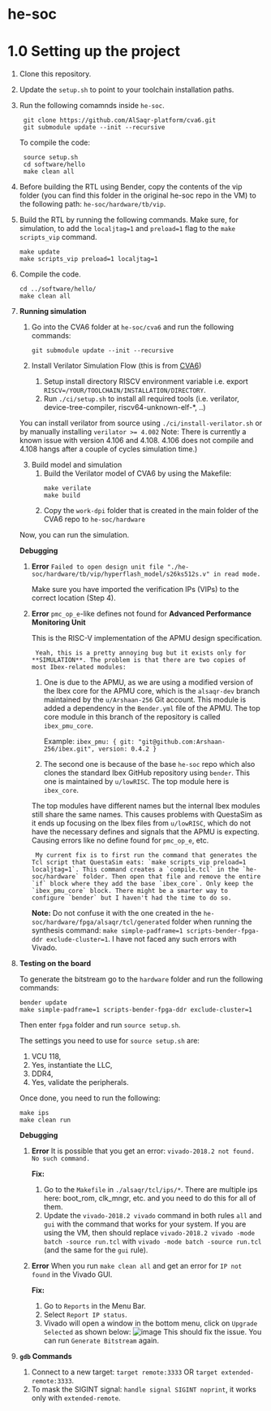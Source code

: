 # he-soc
# 1.0 Setting up the project
1. Clone this repository. 

2. Update the `setup.sh` to point to your toolchain installation paths.

3. Run the following comamnds inside `he-soc`. 
	```
	 git clone https://github.com/AlSaqr-platform/cva6.git
	 git submodule update --init --recursive
	```
	To compile the code:
	```	 
	 source setup.sh
	 cd software/hello
	 make clean all
	```
	 
4. Before building the RTL using Bender, copy the contents of the vip folder (you can find this folder in the original he-soc repo in the VM) to the following path: `he-soc/hardware/tb/vip`.

5. Build the RTL  by running the following commands. Make sure, for simulation, to add the `localjtag=1` and `preload=1` flag to the `make scripts_vip` command.
	```
	make update
	make scripts_vip preload=1 localjtag=1
	```
	
6. Compile the code.
	```
	cd ../software/hello/
	make clean all
	```

7. **Running simulation**
	1. Go into the CVA6 folder at `he-soc/cva6` and run the following commands:
		```
  		git submodule update --init --recursive
		```
	
	2. Install Verilator Simulation Flow (this is from [CVA6](https://github.com/AlSaqr-platform/cva6))
		1. Setup install directory RISCV environment variable i.e. export `RISCV=/YOUR/TOOLCHAIN/INSTALLATION/DIRECTORY`.
		2. Run `./ci/setup.sh` to install all required tools (i.e. verilator, device-tree-compiler, riscv64-unknown-elf-*, ..)
		
	You can install verilator from source using `./ci/install-verilator.sh` or by manually installing `verilator >= 4.002` Note: There is currently a known issue with version 4.106 and 4.108. 4.106 does not compile and 4.108 hangs after a couple of cycles simulation time.)

	3. Build model and simulation
		1. Build the Verilator model of CVA6 by using the Makefile:
			```
			make verilate
			make build
			```
		2. Copy the `work-dpi` folder that is created in the main folder of the CVA6 repo to `he-soc/hardware` 

	Now, you can run the simulation.

	**Debugging**
   	1. **Error** `Failed to open design unit file "./he-soc/hardware/tb/vip/hyperflash_model/s26ks512s.v" in read mode.`

   	   Make sure you have imported the verification IPs (VIPs) to the correct location (Step 4).
   	   
	2. **Error** `pmc_op_e`-like defines not found for **Advanced Performance Monitoring Unit**
    
	    This is the RISC-V implementation of the APMU design specification.

            Yeah, this is a pretty annoying bug but it exists only for **SIMULATION**. The problem is that there are two copies of most Ibex-related modules:
		1. One is due to the APMU, as we are using a modified version of the Ibex core for the APMU core, which is the `alsaqr-dev` branch maintained by the `u/Arshaan-256` Git account. This module is added a dependency in the `Bender.yml` file of the APMU. The top core module in this branch of the repository is called `ibex_pmu_core`.
    
      		Example: `ibex_pmu: { git: "git@github.com:Arshaan-256/ibex.git", version: 0.4.2 }`

   		2. The second one is because of the base `he-soc` repo which also clones the standard Ibex GitHub repository using `bender`. This one is maintained by `u/lowRISC`. The top module here is `ibex_core`. 
   
  		The top modules have different names but the internal Ibex modules still share the same names. This causes problems with QuestaSim as it ends up focusing on the Ibex files from `u/lowRISC`, which do not have the necessary defines and signals that the APMU is expecting. Causing errors like no define found for `pmc_op_e`, etc.

    		My current fix is to first run the command that generates the Tcl script that QuestaSim eats: `make scripts_vip preload=1 localjtag=1`. This command creates a `compile.tcl` in the `he-soc/hardware` folder. Then open that file and remove the entire `if` block where they add the base `ibex_core`. Only keep the `ibex_pmu_core` block. There might be a smarter way to configure `bender` but I haven't had the time to do so. 
   
   		**Note:** Do not confuse it with the one created in the `he-soc/hardware/fpga/alsaqr/tcl/generated` folder when running the synthesis command: `make simple-padframe=1 scripts-bender-fpga-ddr exclude-cluster=1`. I have not faced any such errors with Vivado.


9. **Testing on the board**

	To generate the bitstream go to the `hardware` folder and run the following commands:
	```
	bender update
	make simple-padframe=1 scripts-bender-fpga-ddr exclude-cluster=1
	```
	
	Then enter `fpga` folder and run `source setup.sh`.
	
	The settings you need to use for `source setup.sh` are:
	1. VCU 118,
	2. Yes, instantiate the LLC,
	3. DDR4,
	4. Yes, validate the peripherals.
	
	Once done, you need to run the following:
	```
	make ips
	make clean run
	```
	
	**Debugging**
	1. **Error** It is possible that you get an error: `vivado-2018.2 not found. No such command.` 
	   
	   **Fix:** 
	   1. Go to the `Makefile` in `./alsaqr/tcl/ips/*`. There are multiple ips here: boot_rom, clk_mngr, etc. and you need to do this for all of them.  
	   2. Update the `vivado-2018.2 vivado` command in both rules `all` and `gui` with the command that works for your system. If you are using the VM, then should replace `vivado-2018.2 vivado -mode batch -source run.tcl` with `vivado -mode batch -source run.tcl` (and the same for the `gui` rule).
	
	2. **Error** When you run `make clean all` and get an error for `IP not found` in the Vivado GUI.
	   
	   **Fix:** 
	   1. Go to `Reports` in the Menu Bar. 
	   2. Select `Report IP status`.
	   3. Vivado will open a window in the bottom menu, click on `Upgrade Selected` as shown below:
	      ![image](https://github.com/Arshaan-256/he-soc/assets/30975751/4bce108c-687c-4f2e-bc60-0d56c9402f82)
	     This should fix the issue. You can run `Generate Bitstream` again.

10. **`gdb` Commands**
	1. Connect to a new target: `target remote:3333` OR `target extended-remote:3333`.
 	2. To mask the SIGINT signal: `handle signal SIGINT noprint`, it works only with `extended-remote`.
